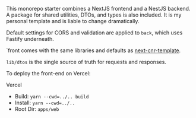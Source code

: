 This monorepo starter combines a NextJS frontend and a NestJS backend. A package for shared utilities, DTOs, and types is also included. It is my personal template and is liable to change dramatically.

Default settings for CORS and validation are applied to `back`, which uses Fastify underneath.

`front comes with the same libraries and defaults as [next-cnr-template](https://github.com/ideopunk/next-cnr-template).

`lib/dtos` is the single source of truth for requests and responses.

To deploy the front-end on Vercel:

Vercel 
- Build: `yarn --cwd=../.. build`
- Install: `yarn --cwd=../..`
- Root Dir: `apps/web`

